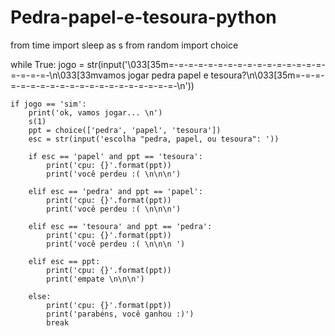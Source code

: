 # Pedra-papel-e-tesoura-python

from time import sleep as s
from random import choice 

while True:
    jogo = str(input('\033[35m=-=-=-=-=-=-=-=-=-=-=-=-=-=-=-=-=-=-=-=-\n\033[33mvamos jogar pedra papel e tesoura?\n\033[35m=-=-=-=-=-=-=-=-=-=-=-=-=-=-=-=-=-=-=-=-\n'))

    if jogo == 'sim':
        print('ok, vamos jogar... \n')
        s(1)
        ppt = choice(['pedra', 'papel', 'tesoura'])
        esc = str(input('escolha "pedra, papel, ou tesoura": '))

        if esc == 'papel' and ppt == 'tesoura':
            print('cpu: {}'.format(ppt))
            print('você perdeu :( \n\n\n')

        elif esc == 'pedra' and ppt == 'papel':
            print('cpu: {}'.format(ppt))
            print('você perdeu :( \n\n\n')

        elif esc == 'tesoura' and ppt == 'pedra':
            print('cpu: {}'.format(ppt))
            print('você perdeu :( \n\n\n ')

        elif esc == ppt:
            print('cpu: {}'.format(ppt))
            print('empate \n\n\n')

        else:
            print('cpu: {}'.format(ppt))
            print('parabéns, você ganhou :)')
            break
